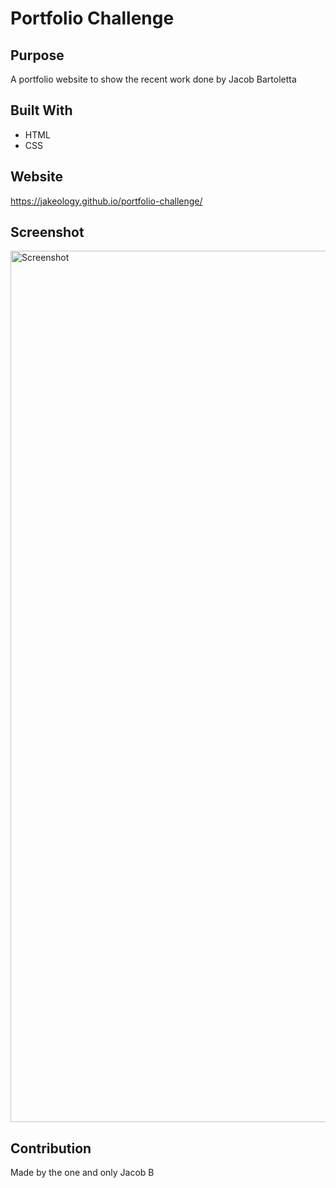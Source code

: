 # Portfolio Challenge

## Purpose
A portfolio website to show the recent work done by Jacob Bartoletta

## Built With
* HTML
* CSS

## Website
https://jakeology.github.io/portfolio-challenge/

## Screenshot
<img width="1394" alt="Screenshot" src="https://user-images.githubusercontent.com/48842814/132094263-96ec2598-2b0f-49dc-bb69-3ae27de89ef1.png">

## Contribution
Made by the one and only Jacob B
